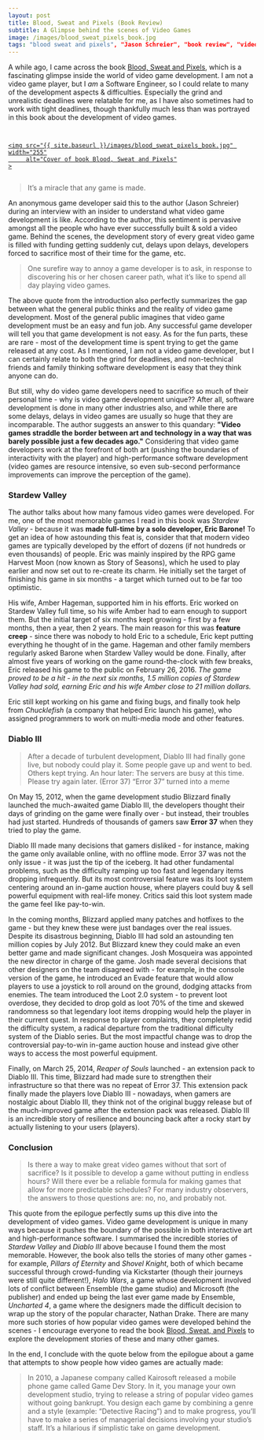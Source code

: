 ```yaml
---
layout: post
title: Blood, Sweat and Pixels (Book Review)
subtitle: A Glimpse behind the scenes of Video Games
image: /images/blood_sweat_pixels_book.jpg
tags: "blood sweat and pixels", "Jason Schreier", "book review", "video games", "software development", programming, "game development", "behind the scenes", "game development process", "game development industry"
---
```


A  while ago, I came across the book [Blood, Sweat and Pixels](https://www.goodreads.com/book/show/34376766-blood-sweat-and-pixels), which is a fascinating glimpse inside the world of video game development. I am not a video game player, but I *am* a Software Engineer, so I could relate to many of the development aspects & difficulties. Especially the grind and unrealistic deadlines were relatable for me, as I have also sometimes had to work with tight deadlines, though thankfully much less than was portrayed in this book about the development of video games.

<!--more-->
<!-- Post Excerpt ends here -->

<a href="https://www.amazon.in/Blood-Sweat-Pixels-Triumphant-Turbulent/dp/0062651234" target="_blank"
   style="display: flex; justify-content: center">
   <!-- TODO: above style is for centering this image. put it in a CSS class -->
    <img src="{{ site.baseurl }}/images/blood_sweat_pixels_book.jpg" width="255"
         alt="Cover of book Blood, Sweat and Pixels"
    >
</a>

> It’s a miracle that any game is made.

An anonymous game developer said this to the author (Jason Schreier) during an interview with an insider to understand what video game development is like. According to the author, this sentiment is pervasive amongst all the people who have ever successfully built & sold a video game. Behind the scenes, the development story of every great video game is filled with funding getting suddenly cut, delays upon delays, developers forced to sacrifice most of their time for the game, etc.

> One surefire way to annoy a game developer is to ask, in response to discovering his or her chosen career path, what it’s like to spend all day playing video games.

The above quote from the introduction also perfectly summarizes the gap between what the general public thinks and the reality of video game development. Most of the general public imagines that video game development must be an easy and fun job. Any successful game developer will tell you that game development is not easy. As for the fun parts, these are rare - most of the development time is spent trying to get the game released at any cost. As I mentioned, I am not a video game developer, but I can certainly relate to both the grind for deadlines, and non-technical friends and family thinking software development is easy that they think anyone can do.

But still, why do video game developers need to sacrifice so much of their personal time - why is video game development unique?? After all, software development is done in many other industries also, and while there are some delays, delays in video games are usually so huge that they are incomparable. The author suggests an answer to this quandary: **"Video games straddle the border between art and technology in a way that was barely possible just a few decades ago."** Considering that video game developers work at the forefront of both art (pushing the boundaries of interactivity with the player) and high-performance software development (video games are resource intensive, so even sub-second performance improvements can improve the perception of the game).

### Stardew Valley

The author talks about how many famous video games were developed. For me, one of the most memorable games I read in this book was *Stardew Valley* - because it was **made full-time by a solo developer, Eric Barone!** To get an idea of how astounding this feat is, consider that that modern video games are typically developed by the effort of dozens (if not hundreds or even thousands) of people. Eric was mainly inspired by the RPG game Harvest Moon (now known as Story of Seasons), which he used to play earlier and now set out to re-create its charm. He initially set the target of finishing his game in six months - a target which turned out to be far too optimistic.

His wife, Amber Hageman, supported him in his efforts. Eric worked on Stardew Valley full time, so his wife Amber had to earn enough to support them. But the initial target of six months kept growing - first by a few months, then a year, then 2 years. The main reason for this was **feature creep** - since there was nobody to hold Eric to a schedule, Eric kept putting everything he thought of in the game. Hageman and other family members regularly asked Barone when Stardew Valley would be done. Finally, after almost five years of working on the game round-the-clock with few breaks, Eric released his game to the public on February 26, 2016. *The game proved to be a hit - in the next six months, 1.5 million copies of Stardew Valley had sold, earning Eric and his wife Amber close to 21 million dollars.*

Eric still kept working on his game and fixing bugs, and finally took help from *Chucklefish* (a company that helped Eric launch his game), who assigned programmers to work on multi-media mode and other features.

### Diablo III

> After a decade of turbulent development, Diablo III had finally gone live, but nobody could play it. Some people gave up and went to bed. Others kept trying. An hour later:
> The servers are busy at this time. Please try again later. (Error 37)
> “Error 37” turned into a meme

On May 15, 2012, when the game development studio Blizzard finally launched the much-awaited game Diablo III, the developers thought their days of grinding on the game were finally over - but instead, their troubles had just started. Hundreds of thousands of gamers saw **Error 37** when they tried to play the game.

Diablo III made many decisions that gamers disliked - for instance, making the game only available online, with no offline mode. Error 37 was not the only issue - it was just the tip of the iceberg. It had other fundamental problems, such as the difficulty ramping up too fast and legendary items dropping infrequently. But its most controversial feature was its loot system centering around an in-game auction house, where players could buy & sell powerful equipment with real-life money. Critics said this loot system made the game feel like pay-to-win.

In the coming months, Blizzard applied many patches and hotfixes to the game - but they knew these were just bandages over the real issues. Despite its disastrous beginning, Diablo III had sold an astounding ten million copies by July 2012. But Blizzard knew they could make an even better game and made significant changes. Josh Mosqueira was appointed the new director in charge of the game. Josh made several decisions that other designers on the team disagreed with - for example, in the console version of the game, he introduced an Evade feature that would allow players to use a joystick to roll around on the ground, dodging attacks from enemies. The team introduced the Loot 2.0 system - to prevent loot overdose, they decided to drop gold as loot 70% of the time and skewed randomness so that legendary loot items dropping would help the player in their current quest. In response to player complaints, they completely redid the difficulty system, a radical departure from the traditional difficulty system of the Diablo series. But the most impactful change was to drop the controversial pay-to-win in-game auction house and instead give other ways to access the most powerful equipment.

Finally, on March 25, 2014, *Reaper of Souls* launched - an extension pack to Diablo III. This time, Blizzard had made sure to strengthen their infrastructure so that there was no repeat of Error 37. 
This extension pack finally made the players love Diablo III - nowadays, when gamers are nostalgic about Diablo III, they think not of the original buggy release but of the much-improved game after the extension pack was released. Diablo III is an incredible story of resilience and bouncing back after a rocky start by actually listening to your users (players).

### Conclusion

> Is there a way to make great video games without that sort of sacrifice? Is it possible to develop a game without putting in endless hours? Will there ever be a reliable formula for making games that allow for more predictable schedules?
> For many industry observers, the answers to those questions are: no, no, and probably not.

This quote from the epilogue perfectly sums up this dive into the development of video games. Video game development is unique in many ways because it pushes the boundary of the possible in both interactive art and high-performance software. I summarised the incredible stories of *Stardew Valley* and *Diablo III* above because I found them the most memorable. However, the book also tells the stories of many other games - for example, *Pillars of Eternity* and *Shovel Knight*, both of which became successful through crowd-funding via Kickstarter (though their journeys were still quite different!), *Halo Wars*, a game whose development involved lots of conflict between Ensemble (the game studio) and Microsoft (the publisher) and ended up being the last ever game made by Ensemble, *Uncharted 4*, a game where the designers made the difficult decision to wrap up the story of the popular character,
Nathan Drake. There are many more such stories of how popular video games were developed behind the scenes - I encourage everyone to read the book [Blood, Sweat, and Pixels](https://www.goodreads.com/book/show/34376766-blood-sweat-and-pixels) to explore the development stories of these and many other games.

In the end, I conclude with the quote below from the epilogue about a game that attempts to show people how video games are actually made:

> In 2010, a Japanese company called Kairosoft released a mobile phone game called Game Dev Story. In it, you manage your own development studio, trying to release a string of popular video games without going bankrupt.
> You design each game by combining a genre and a style (example: “Detective Racing”) and to make progress, you’ll have to make a series of managerial decisions involving your studio’s staff. It’s a hilarious if simplistic take on game development.


<!--
Eric kept working on Stardew Valley - fans kept filing bug reports, and Eric pulled a lot of all-nighters fixing bugs (but inadvertently triggering new bugs). Many game publishers, including Microsoft and Nvidia, approached Eric to partner with them. Eric kept working on his game - until he could not do it anymore. One morning, halfway through 2016, Eric Barone suddenly stopped working and finally took his long overdue break in the form of a sabbatical over the summer.
-->

<!--
STRUCTURE
Intro - I recently came across this book. I am an SWE, not a video game player, and reflections on differences
"Miracle any game is made"
Why so hard - video games are at the forefront of both art & tech
Stardew Valley -- made by a solo developer
Diablo III -- recovery after disaster
mention other games
Conclusion - tip of the iceberg, not possible without sacrifice, I'm an SWE, not a video game player, reflections on differences
-->

<!--

NOTES
-----

Pragati Maidan -- Video Game Fair

Pillars of Eternity -- (I think) the first successful Kickstarter
    can tie Kickstarter to crowd-funded fantasy novels of Brandon Sanderson
Stardew Valley -- made by one man!!!
Diablo III -- Recovery after disaster
Shovel Knight -- Kickstarter (not the first but still a lot of challenges), self-employed (first game)

---
"It’s a miracle that any game is made." - anonymous developer, in an interview with author, in book intro

" Video games straddle the border between art and technology in a way that was barely possible just a few decades ago." - author in intro

" One surefire way to annoy a game developer is to ask, in response to discovering his or her chosen career path, what it’s like to spend all day playing video games." - author in intro

"You might not tell your friends how excruciating the process was." - author in epilogue
    (i.e., People only see the tip of the iceberg and think game development is easy)

"Is there a way to make great video games without that sort of sacrifice? Is it possible to develop a game without putting in endless hours? Will there ever be a reliable formula for making games that allow for more predictable schedules?
         
For many industry observers, the answers to those questions are: no, no, and probably not."
   - author in epilogue

"In 2010, a Japanese company called Kairosoft released a mobile phone game called Game Dev Story. In it, you manage your own development studio, trying to release a string of popular video games without going bankrupt.
You design each game by combining a genre and a style (for example: “Detective Racing”) and to make progress, you’ll have to make
a series of managerial decisions involving your studio’s staff. It’s a hilarious, if simplistic take on game development." - author in epilogue

"Art is never finished, it’s just abandoned"
   - Uncharted 4

"How do you convince fans that your game will be awesome without spoiling the best parts?"
   - Uncharted 4

      
“So many of the cultural problems both within the game industry and among fans come down to a lack of realistic public understanding
    of the tribulations of development. Jason opens a crucial door into an abnormally secretive industry, in the brave hope of
    teaching us a little more about its flammable alchemy.”
—Leigh Alexander, author and tech journalist  (in praise for the book)

-->